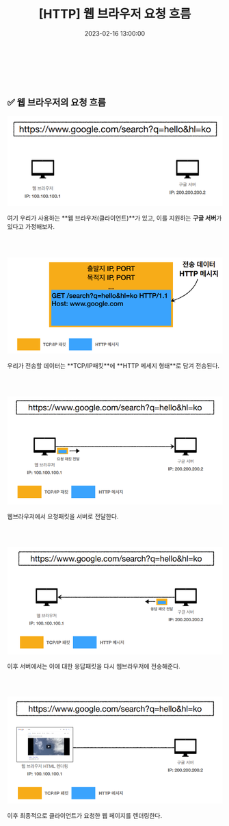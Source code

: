 ﻿---
permalink: /2023-02-17-웹 브라우저 요청 흐름/
title: "[HTTP] 웹 브라우저 요청 흐름"
date: 2023-02-16 13:00:00
toc: true
toc_sticky: true
toc_label: "HTTP"
categories:
- HTTP
tags:
- HTTP
---
<br><br><br>

## ✅ 웹 브라우저의 요청 흐름

<p align="left">
<img src="https://github.com/idkim97/idkim97.github.io/blob/master/img/web1.png?raw=true">
</p>

여기 우리가 사용하는 **웹 브라우저(클라이언트)**가 있고, 이를 지원하는 **구글 서버**가 있다고 가정해보자. 

<br><br>

<p align="left">
<img src="https://github.com/idkim97/idkim97.github.io/blob/master/img/web2.png?raw=true">
</p>
우리가 전송할 데이터는 **TCP/IP패킷**에 **HTTP 메세지 형태**로 담겨 전송된다.

<br><br>
<p align="left">
<img src="https://github.com/idkim97/idkim97.github.io/blob/master/img/web3.png?raw=true">
</p>
웹브라우저에서 요청패킷을 서버로 전달한다.

<br><br>
<p align="left">
<img src="https://github.com/idkim97/idkim97.github.io/blob/master/img/web4.png?raw=true">
</p>

이후 서버에서는 이에 대한 응답패킷을 다시 웹브라우저에 전송해준다.

<br><br>
<p align="left">
<img src="https://github.com/idkim97/idkim97.github.io/blob/master/img/web5.png?raw=true">
</p>
이후 최종적으로 클라이언트가 요청한 웹 페이지를 렌더링한다.
